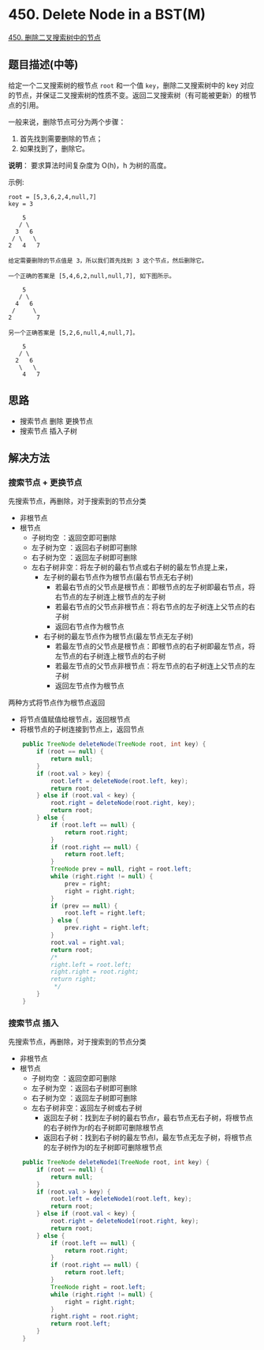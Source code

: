
# 450. Delete Node in a BST(M)

[450. 删除二叉搜索树中的节点](https://leetcode-cn.com/problems/delete-node-in-a-bst/)

## 题目描述(中等)

给定一个二叉搜索树的根节点 `root` 和一个值 `key`，删除二叉搜索树中的 key 对应的节点，并保证二叉搜索树的性质不变。返回二叉搜索树（有可能被更新）的根节点的引用。

一般来说，删除节点可分为两个步骤：
1. 首先找到需要删除的节点；
2. 如果找到了，删除它。

**说明**： 要求算法时间复杂度为 O(h)，h 为树的高度。

示例:
```
root = [5,3,6,2,4,null,7]
key = 3

    5
   / \
  3   6
 / \   \
2   4   7

给定需要删除的节点值是 3，所以我们首先找到 3 这个节点，然后删除它。

一个正确的答案是 [5,4,6,2,null,null,7], 如下图所示。

    5
   / \
  4   6
 /     \
2       7

另一个正确答案是 [5,2,6,null,4,null,7]。

    5
   / \
  2   6
   \   \
    4   7
```

## 思路

- 搜索节点 删除 更换节点
- 搜索节点 插入子树

## 解决方法

### 搜索节点 + 更换节点

先搜索节点，再删除，对于搜索到的节点分类
- 非根节点
- 根节点
  - 子树均空    ：返回空即可删除
  - 左子树为空  ：返回右子树即可删除
  - 右子树为空  ：返回左子树即可删除
  - 左右子树非空：将左子树的最右节点或右子树的最左节点提上来，
    - 左子树的最右节点作为根节点(最右节点无右子树)
      - 若最右节点的父节点是根节点：即根节点的左子树即最右节点，将右节点的左子树连上根节点的左子树
      - 若最右节点的父节点非根节点：将右节点的左子树连上父节点的右子树
      - 返回右节点作为根节点
    - 右子树的最左节点作为根节点(最左节点无左子树)
      - 若最左节点的父节点是根节点：即根节点的右子树即最左节点，将左节点的右子树连上根节点的右子树
      - 若最左节点的父节点非根节点：将左节点的右子树连上父节点的左子树
      - 返回左节点作为根节点

两种方式将节点作为根节点返回
- 将节点值赋值给根节点，返回根节点
- 将根节点的子树连接到节点上，返回节点

```java
    public TreeNode deleteNode(TreeNode root, int key) {
        if (root == null) {
            return null;
        }
        if (root.val > key) {
            root.left = deleteNode(root.left, key);
            return root;
        } else if (root.val < key) {
            root.right = deleteNode(root.right, key);
            return root;
        } else {
            if (root.left == null) {
                return root.right;
            }
            if (root.right == null) {
                return root.left;
            }
            TreeNode prev = null, right = root.left;
            while (right.right != null) {
                prev = right;
                right = right.right;
            }
            if (prev == null) {
                root.left = right.left;
            } else {
                prev.right = right.left;
            }
            root.val = right.val;
            return root;
            /*
            right.left = root.left;
            right.right = root.right;
            return right;
             */
        }
    }

```

### 搜索节点 插入

先搜索节点，再删除，对于搜索到的节点分类
- 非根节点
- 根节点
  - 子树均空    ：返回空即可删除
  - 左子树为空  ：返回右子树即可删除
  - 右子树为空  ：返回左子树即可删除
  - 左右子树非空：返回左子树或右子树
    - 返回左子树：找到左子树的最右节点r，最右节点无右子树，将根节点的右子树作为r的右子树即可删除根节点
    - 返回右子树：找到右子树的最左节点l，最左节点无左子树，将根节点的左子树作为l的左子树即可删除根节点

```java
    public TreeNode deleteNode1(TreeNode root, int key) {
        if (root == null) {
            return null;
        }
        if (root.val > key) {
            root.left = deleteNode1(root.left, key);
            return root;
        } else if (root.val < key) {
            root.right = deleteNode1(root.right, key);
            return root;
        } else {
            if (root.left == null) {
                return root.right;
            }
            if (root.right == null) {
                return root.left;
            }
            TreeNode right = root.left;
            while (right.right != null) {
                right = right.right;
            }
            right.right = root.right;
            return root.left;
        }
    }
```